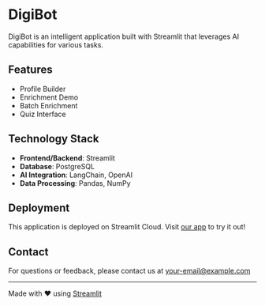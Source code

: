 # DigiBot

DigiBot is an intelligent application built with Streamlit that leverages AI capabilities for various tasks.

## Features

- Profile Builder
- Enrichment Demo
- Batch Enrichment
- Quiz Interface

## Technology Stack

- **Frontend/Backend**: Streamlit
- **Database**: PostgreSQL
- **AI Integration**: LangChain, OpenAI
- **Data Processing**: Pandas, NumPy

## Deployment

This application is deployed on Streamlit Cloud. Visit [our app](https://your-app-url.streamlit.app) to try it out!

## Contact

For questions or feedback, please contact us at your-email@example.com

---

Made with ❤️ using [Streamlit](https://streamlit.io)
